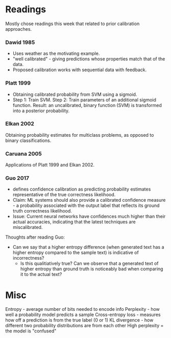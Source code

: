 # Readings

Mostly chose readings this week that related to prior calibration approaches.

### Dawid 1985
- Uses weather as the motivating example.
- "well calibrated" - giving predictions whose properties match that of the 
data.
- Proposed calibration works with sequential data with feedback.

### Platt 1999
- Obtaining calibrated probability from SVM using a sigmoid.
- Step 1: Train SVM. Step 2: Train parameters of an additional sigmoid function.
Result: an uncalibrated, binary function (SVM) is transformed into a posterior
probability.

### Elkan 2002 

Obtaining probability estimates for multiclass problems, as opposed
to binary classifications.

### Caruana 2005 

Applications of Platt 1999 and Elkan 2002.

### Guo 2017
- defines confidence calibration as predicting probability estimates 
representative of the true correctness likelihood.
- Claim: ML systems should also provide a calibrated confidence measure - a 
probability associated with the output label that reflects its ground truth
correctness likelihood.
- Issue: Current neural networks have confidences much higher than their 
actual accuracies, indicating that the latest techniques are miscalibrated.

Thoughts after reading Guo:
- Can we say that a higher entropy difference (when generated text has a higher
entropy compared to the sample text) is indicative of incorrectness?
    - Is this qualitiatively true? Can we observe that a generated text of 
higher entropy than ground truth is noticeably bad when comparing it to the 
actual text?

# Misc

Entropy - average number of bits needed to encode info
Perplexity - how well a probability model predicts a sample
Cross-entropy loss - measures how off a prediction is from the true label (0 or 1)
KL divergence - how different two probability distributions are from each other
High perplexity = the model is "confused"
